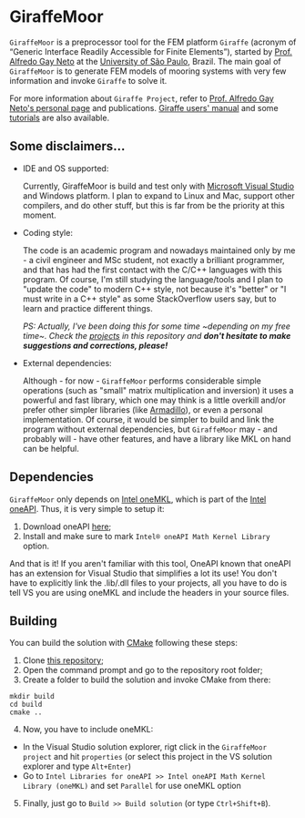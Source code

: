 # GiraffeMoor

`GiraffeMoor` is a preprocessor tool for the FEM platform `Giraffe` (acronym of “Generic Interface Readily Accessible for Finite Elements”), 
started by [Prof. Alfredo Gay Neto](http://sites.poli.usp.br/p/alfredo.gay/#me-section) at the [University of São Paulo](https://www5.usp.br/#english), Brazil. 
The main goal of `GiraffeMoor` is to generate FEM models of mooring systems with very few information and invoke `Giraffe` to solve it.

For more information about `Giraffe Project`, refer to [Prof. Alfredo Gay Neto's personal page](http://sites.poli.usp.br/p/alfredo.gay) and publications.
[Giraffe users' manual](http://sites.poli.usp.br/p/alfredo.gay/giraffe/GIRAFFE_Manual.pdf) 
and some [tutorials](http://sites.poli.usp.br/p/alfredo.gay/giraffe/GIRAFFE_Tutorials.pdf) are also available.

## Some disclaimers...

  - IDE and OS supported: 
    
    Currently, GiraffeMoor is build and test only with [Microsoft Visual Studio](https://visualstudio.microsoft.com/) and Windows platform. 
    I plan to expand to Linux and Mac, support other compilers, and do other stuff, but this is far from be the priority at this moment.
  
  - Coding style:
    
    The code is an academic program and nowadays maintained only by me - a civil engineer and MSc student, not exactly a brilliant programmer, 
    and that has had the first contact with the C/C++ languages with this program. Of course, I'm still studying the language/tools and I 
    plan to "update the code" to modern C++ style, not because it's "better" or "I must write in a C++ style" as some StackOverflow users say, but to learn and
    practice different things. 
    
    *PS: Actually, I've been doing this for some time ~depending on my free time~. Check the [projects](https://github.com/G-R-Martins/GiraffeMoor/projects) 
    in this repository and **don't hesitate to make suggestions and corrections, please!***
  
  - External dependencies:
  
    Although - for now - `GiraffeMoor` performs considerable simple operations (such as "small" matrix multiplication and inversion) it uses a powerful 
    and fast library, which one may think is a little overkill and/or prefer other simpler libraries (like [Armadillo](http://arma.sourceforge.net)), or even a personal implementation.
    Of course, it would be simpler to build and link the program without external dependencies, but `GiraffeMoor` may - and probably will - have other features, 
    and have a library like MKL on hand can be helpful. 


## Dependencies

`GiraffeMoor` only depends on [Intel oneMKL](https://software.intel.com/content/www/us/en/develop/documentation/get-started-with-mkl-for-dpcpp/top.html), 
which is part of the [Intel oneAPI](https://software.intel.com/content/www/us/en/develop/tools/oneapi.html#gs.409kvt).
Thus, it is very simple to setup it: 

  1. Download oneAPI [here](https://software.intel.com/content/www/us/en/develop/tools/oneapi/components/onemkl.html#gs.40957n);
  2. Install and make sure to mark `Intel® oneAPI Math Kernel Library` option.
  
And that is it!
If you aren't familiar with this tool, OneAPI known that oneAPI has an extension for Visual Studio that simplifies a lot its use! 
You don't have to explicitly link the .lib/.dll files to your projects, all you have to do is tell VS you are using oneMKL and include the headers in your source files.


## Building

You can build the solution with [CMake](https://cmake.org/) following these steps:

  1. Clone [this repository](https://github.com/G-R-Martins/GiraffeMoor);
  2. Open the command prompt and go to the repository root folder; 
  3. Create a folder to build the solution and invoke CMake from there:
  ```
  mkdir build
  cd build 
  cmake ..
  ```
  4. Now, you have to include oneMKL:
  - In the Visual Studio solution explorer, rigt click in the `GiraffeMoor project` and hit `properties` (or select this project in the VS solution explorer 
    and type `Alt+Enter`)
  - Go to `Intel Libraries for oneAPI >> Intel oneAPI Math Kernel Library (oneMKL)` and set `Parallel` for use oneMKL option 
  5. Finally, just go to `Build >> Build solution` (or type `Ctrl+Shift+B`).

  
